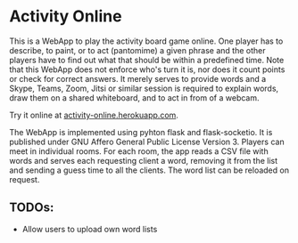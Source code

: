 # Activity Online

This is a WebApp to play the activity board game online.
One player has to describe, to paint, or to act (pantomime) a given phrase and the other players have to find out what that should be within a predefined time.
Note that this WebApp does not enforce who's turn it is, nor does it count points or check for correct answers.
It merely serves to provide words and a Skype, Teams, Zoom, Jitsi or similar session is required to explain words, draw them on a shared whiteboard, and to act in from of a webcam.
 
Try it online at [activity-online.herokuapp.com](https://activity-online.herokuapp.com).

The WebApp is implemented using pyhton flask and flask-socketio.
It is published under GNU Affero General Public License Version 3.
Players can meet in individual rooms.
For each room, the app reads a CSV file with words and serves each requesting client a word, 
removing it from the list and sending a guess time to all the clients.
The word list can be reloaded on request.

## TODOs:
* Allow users to upload own word lists
